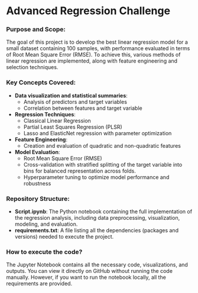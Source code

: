 # Advanced Regression Challenge

### Purpose and Scope:
The goal of this project is to develop the best linear regression model for a small dataset containing 100 samples, with performance evaluated in terms of Root Mean Square Error (RMSE). To achieve this, various methods of linear regression are implemented, along with feature engineering and selection techniques.

### Key Concepts Covered:
- **Data visualization and statistical summaries**:
  - Analysis of predictors and target variables
  - Correlation between features and target variable
- **Regression Techniques**:
  - Classical Linear Regression
  - Partial Least Squares Regression (PLSR)
  - Lasso and ElasticNet regression with parameter optimization
- **Feature Engineering**:
  - Creation and evaluation of quadratic and non-quadratic features
- **Model Evaluation**:
  - Root Mean Square Error (RMSE)
  - Cross-validation with stratified splitting of the target variable into bins for balanced representation across folds.
  - Hyperparameter tuning to optimize model performance and robustness

### Repository Structure:
- **Script.ipynb**: The Python notebook containing the full implementation of the regression analysis, including data preprocessing, visualization, modeling, and evaluation.
- **requirements.txt**: A file listing all the dependencies (packages and versions) needed to execute the project.

### How to execute the code?
The Jupyter Notebook contains all the necessary code, visualizations, and outputs. You can view it directly on GitHub without running the code manually. However, if you want to run the notebook locally, all the requirements are provided.

